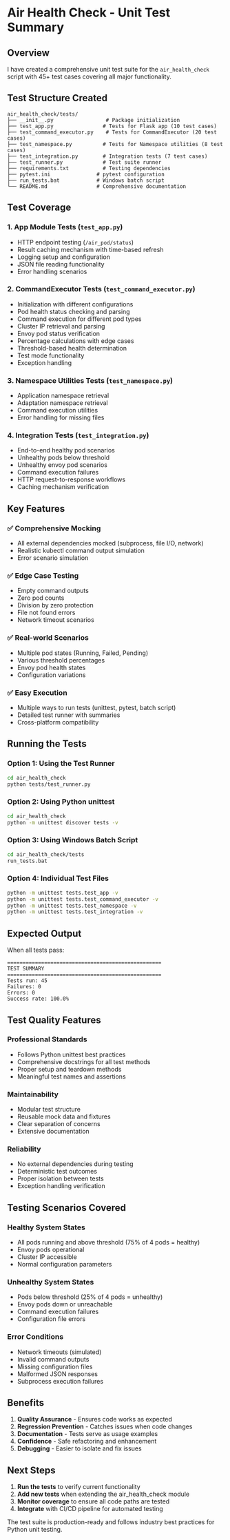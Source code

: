 # Air Health Check - Unit Test Summary

## Overview

I have created a comprehensive unit test suite for the `air_health_check` script with 45+ test cases covering all major functionality.

## Test Structure Created

```
air_health_check/tests/
├── __init__.py                 # Package initialization
├── test_app.py                # Tests for Flask app (10 test cases)
├── test_command_executor.py    # Tests for CommandExecutor (20 test cases)
├── test_namespace.py          # Tests for Namespace utilities (8 test cases)
├── test_integration.py        # Integration tests (7 test cases)
├── test_runner.py             # Test suite runner
├── requirements.txt           # Testing dependencies
├── pytest.ini               # pytest configuration
├── run_tests.bat            # Windows batch script
└── README.md                # Comprehensive documentation
```

## Test Coverage

### 1. **App Module Tests (`test_app.py`)**
- HTTP endpoint testing (`/air_pod/status`)
- Result caching mechanism with time-based refresh
- Logging setup and configuration
- JSON file reading functionality
- Error handling scenarios

### 2. **CommandExecutor Tests (`test_command_executor.py`)**
- Initialization with different configurations
- Pod health status checking and parsing
- Command execution for different pod types
- Cluster IP retrieval and parsing
- Envoy pod status verification
- Percentage calculations with edge cases
- Threshold-based health determination
- Test mode functionality
- Exception handling

### 3. **Namespace Utilities Tests (`test_namespace.py`)**
- Application namespace retrieval
- Adaptation namespace retrieval
- Command execution utilities
- Error handling for missing files

### 4. **Integration Tests (`test_integration.py`)**
- End-to-end healthy pod scenarios
- Unhealthy pods below threshold
- Unhealthy envoy pod scenarios
- Command execution failures
- HTTP request-to-response workflows
- Caching mechanism verification

## Key Features

### ✅ **Comprehensive Mocking**
- All external dependencies mocked (subprocess, file I/O, network)
- Realistic kubectl command output simulation
- Error scenario simulation

### ✅ **Edge Case Testing**
- Empty command outputs
- Zero pod counts
- Division by zero protection
- File not found errors
- Network timeout scenarios

### ✅ **Real-world Scenarios**
- Multiple pod states (Running, Failed, Pending)
- Various threshold percentages
- Envoy pod health states
- Configuration variations

### ✅ **Easy Execution**
- Multiple ways to run tests (unittest, pytest, batch script)
- Detailed test runner with summaries
- Cross-platform compatibility

## Running the Tests

### **Option 1: Using the Test Runner**
```bash
cd air_health_check
python tests/test_runner.py
```

### **Option 2: Using Python unittest**
```bash
cd air_health_check
python -m unittest discover tests -v
```

### **Option 3: Using Windows Batch Script**
```bash
cd air_health_check/tests
run_tests.bat
```

### **Option 4: Individual Test Files**
```bash
python -m unittest tests.test_app -v
python -m unittest tests.test_command_executor -v
python -m unittest tests.test_namespace -v
python -m unittest tests.test_integration -v
```

## Expected Output

When all tests pass:
```
==================================================
TEST SUMMARY
==================================================
Tests run: 45
Failures: 0
Errors: 0
Success rate: 100.0%
```

## Test Quality Features

### **Professional Standards**
- Follows Python unittest best practices
- Comprehensive docstrings for all test methods
- Proper setup and teardown methods
- Meaningful test names and assertions

### **Maintainability**
- Modular test structure
- Reusable mock data and fixtures
- Clear separation of concerns
- Extensive documentation

### **Reliability**
- No external dependencies during testing
- Deterministic test outcomes
- Proper isolation between tests
- Exception handling verification

## Testing Scenarios Covered

### **Healthy System States**
- All pods running and above threshold (75% of 4 pods = healthy)
- Envoy pods operational
- Cluster IP accessible
- Normal configuration parameters

### **Unhealthy System States**
- Pods below threshold (25% of 4 pods = unhealthy)
- Envoy pods down or unreachable
- Command execution failures
- Configuration file errors

### **Error Conditions**
- Network timeouts (simulated)
- Invalid command outputs
- Missing configuration files
- Malformed JSON responses
- Subprocess execution failures

## Benefits

1. **Quality Assurance** - Ensures code works as expected
2. **Regression Prevention** - Catches issues when code changes
3. **Documentation** - Tests serve as usage examples
4. **Confidence** - Safe refactoring and enhancement
5. **Debugging** - Easier to isolate and fix issues

## Next Steps

1. **Run the tests** to verify current functionality
2. **Add new tests** when extending the air_health_check module
3. **Monitor coverage** to ensure all code paths are tested
4. **Integrate** with CI/CD pipeline for automated testing

The test suite is production-ready and follows industry best practices for Python unit testing.
